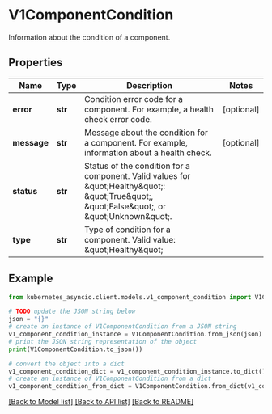 # V1ComponentCondition

Information about the condition of a component.

## Properties

Name | Type | Description | Notes
------------ | ------------- | ------------- | -------------
**error** | **str** | Condition error code for a component. For example, a health check error code. | [optional] 
**message** | **str** | Message about the condition for a component. For example, information about a health check. | [optional] 
**status** | **str** | Status of the condition for a component. Valid values for \&quot;Healthy\&quot;: \&quot;True\&quot;, \&quot;False\&quot;, or \&quot;Unknown\&quot;. | 
**type** | **str** | Type of condition for a component. Valid value: \&quot;Healthy\&quot; | 

## Example

```python
from kubernetes_asyncio.client.models.v1_component_condition import V1ComponentCondition

# TODO update the JSON string below
json = "{}"
# create an instance of V1ComponentCondition from a JSON string
v1_component_condition_instance = V1ComponentCondition.from_json(json)
# print the JSON string representation of the object
print(V1ComponentCondition.to_json())

# convert the object into a dict
v1_component_condition_dict = v1_component_condition_instance.to_dict()
# create an instance of V1ComponentCondition from a dict
v1_component_condition_from_dict = V1ComponentCondition.from_dict(v1_component_condition_dict)
```
[[Back to Model list]](../README.md#documentation-for-models) [[Back to API list]](../README.md#documentation-for-api-endpoints) [[Back to README]](../README.md)


